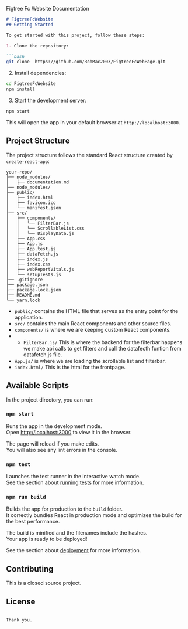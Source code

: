 Figtree Fc Website Documentation
```markdown
# FigtreeFcWebsite
## Getting Started

To get started with this project, follow these steps:

1. Clone the repository:

```bash
git clone  https://github.com/RobMac2003/FigtreeFcWebPage.git
```

2. Install dependencies:

```bash
cd FigtreeFcWebsite
npm install
```

3. Start the development server:

```bash
npm start
```

This will open the app in your default browser at `http://localhost:3000`.

## Project Structure

The project structure follows the standard React structure created by `create-react-app`:

```
your-repo/
├── node_modules/
│   ├── documentation.md
├── node_modules/
├── public/
│   ├── index.html
│   ├── favicon.ico
│   └── manifest.json
├── src/
│   ├── components/
│   │   └── FilterBar.js
│   │   └── ScrollableList.css
│   │   └── DisplayData.js
│   ├── App.css
│   ├── App.js
│   ├── App.test.js
│   ├── dataFetch.js
│   ├── index.js
│   ├── index.css
│   ├── webReportVitals.js
│   └── setupTests.js
├── .gitignore
├── package.json
├── package-lock.json
├── README.md
└── yarn.lock
```

- `public/` contains the HTML file that serves as the entry point for the application.
- `src/` contains the main React components and other source files.
- `components/` is where we are keeping custom React components.
- - `FilterBar.js/` This is where the backend for the filterbar happens  we make api calls to get filters and call the datafecth funtion from datafetch.js file.
- `App.js/` is where we are loading the scrollable list and filterbar.
- `index.html/` This is the html for the frontpage.

## Available Scripts

In the project directory, you can run:

### `npm start`

Runs the app in the development mode.<br>
Open [http://localhost:3000](http://localhost:3000) to view it in the browser.

The page will reload if you make edits.<br>
You will also see any lint errors in the console.

### `npm test`

Launches the test runner in the interactive watch mode.<br>
See the section about [running tests](https://facebook.github.io/create-react-app/docs/running-tests) for more information.

### `npm run build`

Builds the app for production to the `build` folder.<br>
It correctly bundles React in production mode and optimizes the build for the best performance.

The build is minified and the filenames include the hashes.<br>
Your app is ready to be deployed!

See the section about [deployment](https://facebook.github.io/create-react-app/docs/deployment) for more information.

## Contributing

This is a closed source project.

## License


```

Thank you.